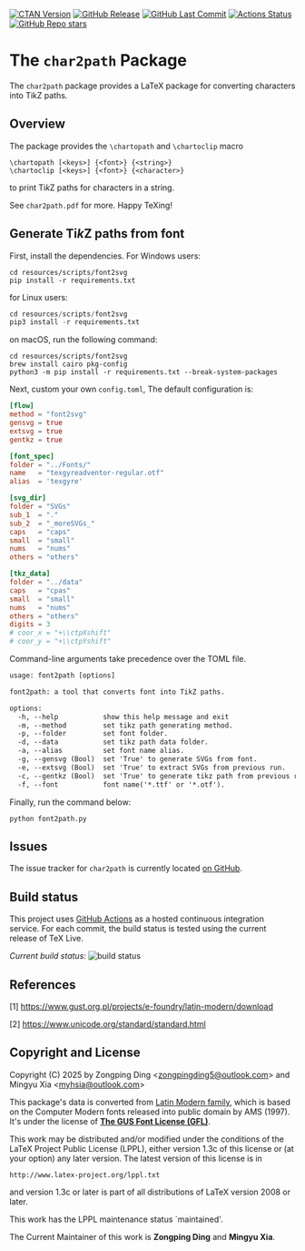 [![CTAN Version](https://img.shields.io/ctan/v/char2path)](https://ctan.org/pkg/char2path)
[![GitHub Release](https://img.shields.io/github/v/release/zongpingding/char2path)](https://github.com/zongpingding/char2path/releases/latest)
[![GitHub Last Commit](https://img.shields.io/github/last-commit/zongpingding/char2path)](https://github.com/zongpingding/char2path/commits)
[![Actions Status](https://github.com/zongpingding/char2path/actions/workflows/main.yaml/badge.svg?branch=main)](https://github.com/zongpingding/char2path/actions)
[![GitHub Repo stars](https://img.shields.io/github/stars/zongpingding/char2path)](https://github.com/zongpingding/char2path)

The `char2path` Package
=======================

The `char2path` package provides a LaTeX package for converting characters into TikZ paths.

Overview
--------

The package provides the `\chartopath` and `\chartoclip` macro

    \chartopath [<keys>] {<font>} {<string>}
    \chartoclip [<keys>] {<font>} {<character>}

to print Ti*k*Z paths for characters in a string.

See `char2path.pdf` for more. Happy TeXing!

Generate Ti*k*Z paths from font
-------------------------------
First, install the dependencies. For Windows users:
```shell
cd resources/scripts/font2svg
pip install -r requirements.txt
```

for Linux users:
```python
cd resources/scripts/font2svg
pip3 install -r requirements.txt
```

on macOS, run the following command:
```shell
cd resources/scripts/font2svg
brew install cairo pkg-config
python3 -m pip install -r requirements.txt --break-system-packages
```

Next, custom your own `config.toml`, The default configuration is:
```toml
[flow]
method = "font2svg"
gensvg = true
extsvg = true
gentkz = true

[font_spec]
folder = "../Fonts/"
name   = "texgyreadventor-regular.otf"
alias  = 'texgyre'

[svg_dir]
folder = "SVGs"
sub_1  = "."
sub_2  = "_moreSVGs_"
caps   = "caps"
small  = "small"
nums   = "nums"
others = "others"

[tkz_data]
folder = "../data"
caps   = "cpas"
small  = "small"
nums   = "nums"
others = "others"
digits = 3
# coor_x = "+\\ctpXshift"
# coor_y = "+\\ctpYshift"
```

Command-line arguments take precedence over the TOML file.
``` txt
usage: font2path [options]

font2path: a tool that converts font into TikZ paths.

options:
  -h, --help           show this help message and exit
  -m, --method         set tikz path generating method.
  -p, --folder         set font folder.
  -d, --data           set tikz path data folder.
  -a, --alias          set font name alias.
  -g, --gensvg (Bool)  set 'True' to generate SVGs from font.
  -e, --extsvg (Bool)  set 'True' to extract SVGs from previous run.
  -c, --gentkz (Bool)  set 'True' to generate tikz path from previous run.
  -f, --font           font name('*.ttf' or '*.otf').
```


Finally, run the command below:
``` shell
python font2path.py
```

Issues
------

The issue tracker for `char2path` is currently located
[on GitHub](https://github.com/zongpingding/char2path/issues).

Build status
------------

This project uses [GitHub Actions](https://github.com/features/actions)
as a hosted continuous integration service. For each commit, the build status
is tested using the current release of TeX Live.

_Current build status:_ ![build status](https://github.com/zongpingding/char2path/actions/workflows/main.yaml/badge.svg?branch=main)

References
----------

\[1\] https://www.gust.org.pl/projects/e-foundry/latin-modern/download

\[2\] https://www.unicode.org/standard/standard.html

Copyright and License
---------------------

Copyright (C) 2025 by Zongping Ding <[zongpingding5@outlook.com](mailto:zongpingding5@outlook.com)> and
Mingyu Xia <[myhsia@outlook.com](mailto:myhsia@outlook.com)>

This package's data is converted from
[Latin Modern family](https://www.gust.org.pl/projects/e-foundry/latin-modern),
which is based on the Computer Modern fonts released into public domain by
AMS (1997). It's under the license of
**[The GUS Font License (GFL)](https://ctan.org/license/gfl)**.

This work may be distributed and/or modified under the conditions
of the LaTeX Project Public License (LPPL), either version 1.3c of
this license or (at your option) any later version.
The latest version of this license is in

    http://www.latex-project.org/lppl.txt

and version 1.3c or later is part of all distributions of LaTeX
version 2008 or later.

This work has the LPPL maintenance status `maintained'.

The Current Maintainer of this work is **Zongping Ding** and **Mingyu Xia**.
